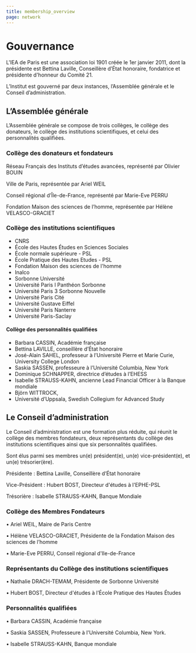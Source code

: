 ```yaml
---
title: membership_overview
page: network
---
```

# Gouvernance

L'IEA de Paris est une association loi 1901 créée le 1er janvier 2011, dont la présidente est Bettina Laville, Conseillère d’État honoraire, fondatrice et présidente d'honneur du Comité 21.[](/people/fellows)

L’Institut est gouverné par deux instances, l’Assemblée générale et le Conseil d’administration.



## L’Assemblée générale

L’Assemblée générale se compose de trois collèges, le collège des donateurs, le collège des institutions scientifiques, et celui des personnalités qualifiées.



### Collège des donateurs et fondateurs

 Réseau Français des Instituts d’études avancées, représenté par Olivier BOUIN

 Ville de Paris, représentée par Ariel WEIL

Conseil régional d’Île-de-France, représenté par Marie-Eve PERRU

Fondation Maison des sciences de l’homme, représentée par Hélène VELASCO-GRACIET



### Collège des institutions scientifiques

* CNRS
* École des Hautes Études en Sciences Sociales
* École normale supérieure - PSL
* École Pratique des Hautes Etudes - PSL
* Fondation Maison des sciences de l'homme
* Inalco
* Sorbonne Université
* Université Paris I Panthéon Sorbonne
* Université Paris 3 Sorbonne Nouvelle
* Université Paris Cité
* Université Gustave Eiffel
* Université Paris Nanterre
* Université Paris-Saclay



#### Collège des personnalités qualifiées

* Barbara CASSIN, Académie française
* Bettina LAVILLE, conseillère d’État honoraire
* José-Alain SAHEL, professeur  à l’Université Pierre et Marie Curie, University College London
* Saskia SASSEN, professeure à l’Université Columbia, New York
* Dominique SCHNAPPER, directrice d’études à l’EHESS
* Isabelle STRAUSS-KAHN, ancienne Lead Financial Officer à la Banque mondiale
* Björn WITTROCK, 
* Université d’Uppsala, Swedish Collegium for Advanced Study



## Le Conseil d’administration

Le Conseil d’administration est une formation plus réduite, qui réunit le collège des membres fondateurs, deux représentants du collège des institutions scientifiques ainsi que six personnalités qualifiées. 

Sont élus parmi ses membres un(e) président(e), un(e) vice-président(e), et un(e) trésorier(ère).

Présidente : Bettina Laville, Conseillère d‘État honoraire

Vice-Président : Hubert BOST, Directeur d'études à l'EPHE-PSL

Trésorière : Isabelle STRAUSS-KAHN, Banque Mondiale



### Collège des Membres Fondateurs

• Ariel WEIL, Maire de Paris Centre

• Hélène VELASCO-GRACIET, Présidente de la Fondation Maison des sciences de l’homme

• Marie-Eve PERRU, Conseil régional d'Ile-de-France



### Représentants du Collège des institutions scientifiques

• Nathalie DRACH-TEMAM, Présidente de Sorbonne Université

• Hubert BOST, Directeur d'études à l’École Pratique des Hautes Études



### Personnalités qualifiées

• Barbara CASSIN, Académie française

• Saskia SASSEN, Professeure à l'Université Columbia, New York.

• Isabelle STRAUSS-KAHN, Banque mondiale